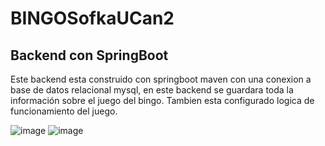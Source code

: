 # BINGOSofkaUCan2
## Backend con SpringBoot

Este backend esta construido con springboot maven con una conexion a base de datos relacional mysql, en este backend se guardara toda la información sobre el juego del 
bingo.  Tambien esta configurado logica de funcionamiento del juego.

![image](https://user-images.githubusercontent.com/96667971/216074256-b0443552-9870-49f9-a0b5-db5e5296b561.png)
![image](https://user-images.githubusercontent.com/96667971/216074334-18032b06-8ea5-426b-b6e8-9eb7a69ca649.png)

